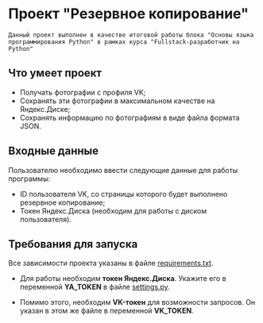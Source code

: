# Проект "Резервное копирование"

    Данный проект выполнен в качестве итоговой работы блока "Основы языка программирования Python" в рамках курса "Fullstack-разработчик на Python"

## Что умеет проект

* Получать фотографии с профиля VK;
* Сохранять эти фотографии в максимальном качестве на Яндекс.Диске;
* Сохранять информацию по фотографиям в виде файла формата JSON.

## Входные данные
Пользователю необходимо ввести следующие данные для работы программы:

* ID пользователя VK, со страницы которого будет выполнено резервное копирование;
* Токен Яндекс.Диска (необходим для работы с диском пользователя).

## Требования для запуска
Все зависимости проекта указаны в файле [requirements.txt](https://github.com/dunmas/backup-project/blob/main/requirements.txt).

* Для работы необходим **токен Яндекс.Диска**. Укажите его в переменной 
**YA_TOKEN** в 
файле [settings.py](https://github.com/dunmas/backup-project/blob/main/settings.py). 

* Помимо этого, необходим 
**VK-токен** для возможности запросов. Он указан в этом же файле в переменной 
**VK_TOKEN**.
